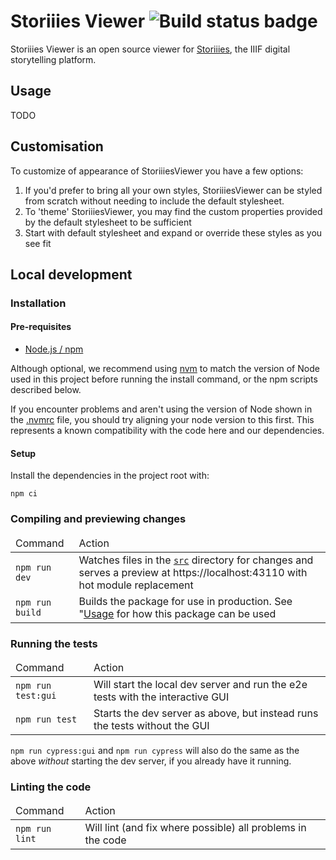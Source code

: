 # Storiiies Viewer ![Build status badge](https://github.com/CogappLabs/StoriiiesViewer/actions/workflows/build.yml/badge.svg)

Storiiies Viewer is an open source viewer for [Storiiies](https://www.cogapp.com/r-d/storiiies), the IIIF digital storytelling platform.

## Usage

TODO

## Customisation

To customize of appearance of StoriiiesViewer you have a few options:

1. If you'd prefer to bring all your own styles, StoriiiesViewer can be styled from scratch without needing to include the default stylesheet.
2. To 'theme' StoriiiesViewer, you may find the custom properties provided by the default stylesheet to be sufficient
3. Start with default stylesheet and expand or override these styles as you see fit


## Local development

### Installation

#### Pre-requisites

- [Node.js / npm](https://docs.npmjs.com/downloading-and-installing-node-js-and-npm)

Although optional, we recommend using [nvm](https://github.com/nvm-sh/nvm) to match the version of Node used in this project before running the install command, or the npm scripts described below.

If you encounter problems and aren't using the version of Node shown in the [.nvmrc](.nvmrc) file, you should try aligning your node version to this first. This represents a known compatibility with the code here and our dependencies.

#### Setup

Install the dependencies in the project root with:

```console
npm ci
```

### Compiling and previewing changes

<table width="100%">
  <thead>
    <tr>
      <td>Command</td>
      <td>Action</td>
    </tr>
  </thead>
  <tbody>
    <tr>
      <td><code>npm run dev</code></td>
      <td>Watches files in the <a href="./src"><code>src</code></a> directory for changes and serves a preview at https://localhost:43110 with hot module replacement</td>
    </tr>
    <tr>
      <td><code>npm run build</code></td>
      <td>Builds the package for use in production. See "<a href="#usage">Usage</a> for how this package can be used</td>
    </tr>
  </tbody>
</table>


### Running the tests

<table width="100%">
  <thead>
    <tr>
      <td>Command</td>
      <td>Action</td>
    </tr>
  </thead>
  <tbody>
    <tr>
      <td><code>npm run test:gui</code></td>
      <td>Will start the local dev server and run the e2e tests with the interactive GUI</td>
    </tr>
    <tr>
      <td><code>npm run test</code></td>
      <td> Starts the dev server as above, but instead runs the tests without the GUI</td>
    </tr>
  </tbody>
</table>

`npm run cypress:gui` and `npm run cypress` will also do the same as the above _without_ starting the dev server, if you already have it running.

### Linting the code

<table width="100%">
  <thead>
    <tr>
      <td>Command</td>
      <td>Action</td>
    </tr>
  </thead>
  <tbody>
    <tr>
      <td><code>npm run lint</code></td>
      <td>Will lint (and fix where possible) all problems in the code</td>
    </tr>
  </tbody>
</table>
